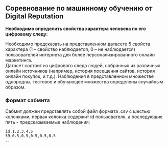 ## Соревнование по машинному обучению от Digital Reputation 
<b>Необходимо определить свойства характера человека по его цифровому следу:</b> <br>

Необходимо предсказать на представленном датасете 5 свойств характера (1 – свойство наблюдается, 0 – не наблюдается) пользователей интернета для более персонализированного онлайн маркетинга. <br>
Датасет состоит из цифрового следа людей, собранных из различных онлайн источников (например, история посещения сайтов, история онлайн покупок, и т.д.). Наблюдения в представленном множестве однородны, тестовое и обучающее множества определены случайным образом.

### Формат сабмита
Сабмит должен представлять собой файл формата .csv с шестью колонками, первая колонка содержит id пользователя, а последующие пять - предсказываемые наблюдения:
```
id,1,2,3,4,5
59,0.5,0.5,0.5,0.5,0.5
...
```
